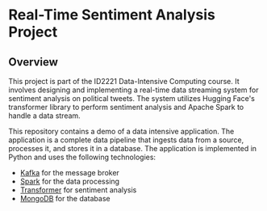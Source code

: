 # Real-Time Sentiment Analysis Project

## Overview
This project is part of the ID2221 Data-Intensive Computing course. It involves designing and implementing a real-time data streaming system for sentiment analysis on political tweets. The system utilizes Hugging Face's transformer library to perform sentiment analysis and Apache Spark to handle a data stream.

This repository contains a demo of a data intensive application. The application is a complete data pipeline that ingests data from a source, processes it, and stores it in a database. The application is implemented in Python and uses the following technologies:
- [Kafka](https://kafka.apache.org/) for the message broker
- [Spark](https://spark.apache.org/) for the data processing
- [Transformer](https://huggingface.co/docs/transformers/en/index) for sentiment analysis
- [MongoDB](https://www.mongodb.com/) for the database

